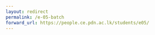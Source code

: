 ```yaml
---
layout: redirect
permalink: /e-05-batch
forward_url: https://people.ce.pdn.ac.lk/students/e05/
---
```

